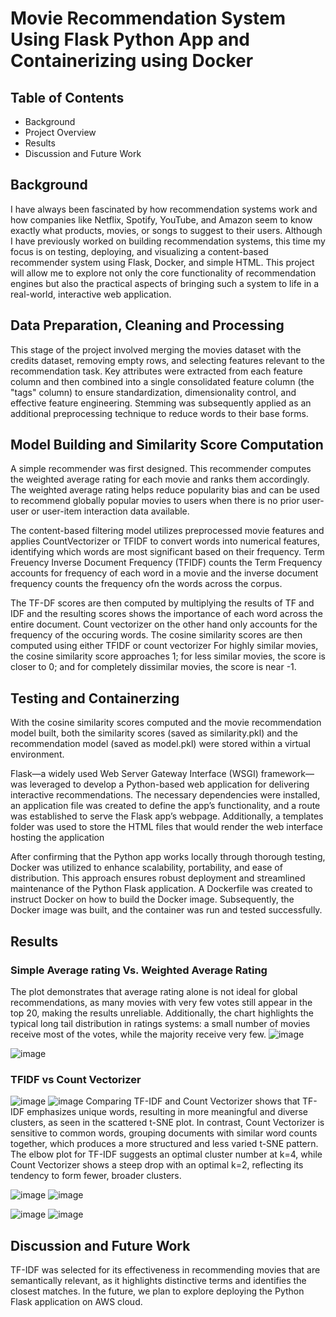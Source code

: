 # Movie Recommendation System Using Flask Python App and Containerizing using Docker

## Table of Contents
* Background
* Project Overview
* Results
* Discussion and Future Work

## Background
I have always been fascinated by how recommendation systems work and how companies like Netflix, Spotify, YouTube, and Amazon seem to know exactly what products, movies, or songs to suggest to their users. Although I have previously worked on building recommendation systems, this time my focus is on testing, deploying, and visualizing a content-based recommender system using Flask, Docker, and simple HTML. 
This project will allow me to explore not only the core functionality of recommendation engines but also the practical aspects of bringing such a system to life in a real-world, interactive web application.

## Data Preparation, Cleaning and Processing
This stage of the project involved merging the movies dataset with the credits dataset, removing empty rows, and selecting features relevant to the recommendation task. Key attributes were extracted from each feature column and then combined into a single consolidated feature column (the "tags" column) to ensure standardization, dimensionality control, and effective feature engineering. Stemming was subsequently applied as an additional preprocessing technique to reduce words to their base forms.

## Model Building and Similarity Score Computation
A simple recommender was first designed. This recommender computes the weighted average rating for each movie and ranks them accordingly. The weighted average rating helps reduce popularity bias and can be used to recommend globally popular movies to users when there is no prior user-user or user-item interaction data available.

The content-based filtering model utilizes preprocessed movie features and applies CountVectorizer or TFIDF to convert words into numerical features, identifying which words are most significant based on their frequency. Term Freuency Inverse Document Frequency (TFIDF) counts the Term Frequency accounts for frequency of each word in a movie and the inverse document frequency counts the frequency ofn the words across the corpus. 

The TF-DF scores are then computed by multiplying the results of TF and IDF and the resulting scores shows the importance of each word across the entire document. Count vectorizer  on the other hand only accounts for the frequency of the occuring words. The cosine similarity scores are then computed using either TFIDF or count vectorizer For highly similar movies, the cosine similarity score approaches 1; for less similar movies, the score is closer to 0; and for completely dissimilar movies, the score is near -1.

## Testing and Containerzing
With the cosine similarity scores computed and the movie recommendation model built, both the similarity scores (saved as similarity.pkl) and the recommendation model (saved as model.pkl) were stored within a virtual environment. 

Flask—a widely used Web Server Gateway Interface (WSGI) framework—was leveraged to develop a Python-based web application for delivering interactive recommendations. The necessary dependencies were installed, an application file was created to define the app’s functionality, and a route was established to serve the Flask app’s webpage. Additionally, a templates folder was used to store the HTML files that would render the web interface hosting the application

After confirming that the Python app works locally through thorough testing, Docker was utilized to enhance scalability, portability, and ease of distribution. This approach ensures robust deployment and streamlined maintenance of the Python Flask application. A Dockerfile was created to instruct Docker on how to build the Docker image. Subsequently, the Docker image was built, and the container was run and tested successfully.

## Results
### Simple Average rating Vs. Weighted Average Rating
The plot demonstrates that average rating alone is not ideal for global recommendations, as many movies with very few votes still appear in the top 20, making the results unreliable. Additionally, the chart highlights the typical long tail distribution in ratings systems: a small number of movies receive most of the votes, while the majority receive very few.
![image](https://github.com/user-attachments/assets/c676f237-0fbe-4750-b2e6-564d6e9a813e)

![image](https://github.com/user-attachments/assets/f61f1199-b6f5-44a0-9f51-09a95823186a)

### TFIDF vs Count Vectorizer

![image](https://github.com/user-attachments/assets/f986ea22-e941-4e16-b35b-cdd24b352e21)
![image](https://github.com/user-attachments/assets/efec95d7-6077-481a-b81c-c1387db45606)
Comparing TF-IDF and Count Vectorizer shows that TF-IDF emphasizes unique words, resulting in more meaningful and diverse clusters, as seen in the scattered t-SNE plot. In contrast, Count Vectorizer is sensitive to common words, grouping documents with similar word counts together, which produces a more structured and less varied t-SNE pattern. The elbow plot for TF-IDF suggests an optimal cluster number at k=4, while Count Vectorizer shows a steep drop with an optimal k=2, reflecting its tendency to form fewer, broader clusters.


![image](https://github.com/user-attachments/assets/24f70bf0-69a2-4426-9dfd-7f7f82d41543)
![image](https://github.com/user-attachments/assets/ad1bf1b2-3c19-4e3f-acf6-6a52a4ca77a5)


![image](https://github.com/user-attachments/assets/21ed9a15-049b-4204-b8ff-41d36f4cf65c)
![image](https://github.com/user-attachments/assets/d6b7790b-fd8d-4754-91f1-27adde4f6c4f)



## Discussion and Future Work
TF-IDF was selected for its effectiveness in recommending movies that are semantically relevant, as it highlights distinctive terms and identifies the closest matches. In the future, we plan to explore deploying the Python Flask application on AWS cloud.
